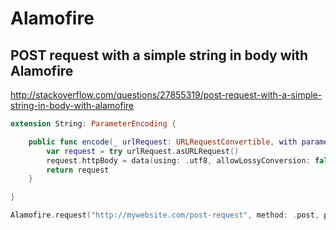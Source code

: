 # Alamofire

## POST request with a simple string in body with Alamofire

http://stackoverflow.com/questions/27855319/post-request-with-a-simple-string-in-body-with-alamofire

```swift
extension String: ParameterEncoding {

    public func encode(_ urlRequest: URLRequestConvertible, with parameters: Parameters?) throws -> URLRequest {
        var request = try urlRequest.asURLRequest()
        request.httpBody = data(using: .utf8, allowLossyConversion: false)
        return request
    }

}

Alamofire.request("http://mywebsite.com/post-request", method: .post, parameters: [:], encoding: "myBody", headers: [:])
```

